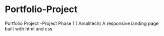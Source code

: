 # Portfolio-Project
Portfolio Project -Project Phase 1 ( Amalitech)
A  responsive landing page built with html and css
